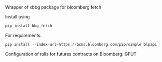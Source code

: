 Wrapper of xbbg package for bloomberg fetch

Install using
```python 
pip install bbg_fetch
```


For requirements:
```python 
pip install --index-url=https://bcms.bloomberg.com/pip/simple blpapi
```

Configuration of rolls for futures contracts on Bloomberg: GFUT
